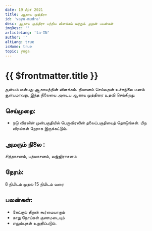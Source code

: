 ```yaml
---
date: 19 Apr 2021
title: ஆகாய முத்திரா
id: 'vayu-mudra'
desc: ஆகாய முத்திரா பற்றிய விளக்கம் மற்றும் அதன் பயன்கள்
imgDesc: ''
articleLang: 'ta-IN'
author: ''
altLang: true
isHome: true
topic: yoga
---
```


<altLang />

# {{ $frontmatter.title }}

சூன்யம் என்பது ஆகாயத்தின் விளக்கம். தியானம் செய்வதன் உச்சநிலை மனம் சூன்யமாவது, இந்த நிலையை அடைய ஆகாய முத்திரை உதவி செய்கிறது.

## செய்முறை:
 - நடு விரலின் முன்பகுதியில் பெருவிரலின் தலைப்பகுதியைத் தொடுங்கள். பிற விரல்கள் நேராக இருக்கட்டும்.

## அமரும் நிலை :
சித்தாசனம், பத்மாசனம், வஜ்ஜிராசனம்

## நேரம்:
8  நிமிடம் முதல் 15  நிமிடம் வரை

## பலன்கள்:
 - கேட்கும் திறன் கூர்மையாகும்
 - காது நோய்கள் குணமடையும்
 - எலும்புகள் உறுதிப்படும்.
